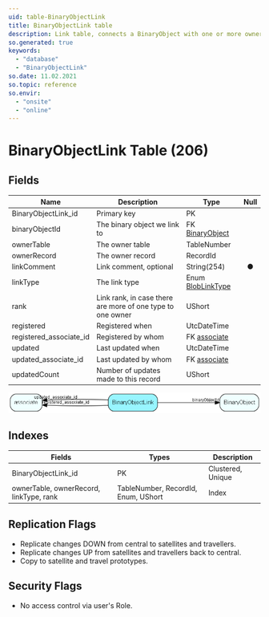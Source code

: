```yaml
---
uid: table-BinaryObjectLink
title: BinaryObjectLink table
description: Link table, connects a BinaryObject with one or more owners
so.generated: true
keywords:
  - "database"
  - "BinaryObjectLink"
so.date: 11.02.2021
so.topic: reference
so.envir:
  - "onsite"
  - "online"
---
```


# BinaryObjectLink Table (206)

## Fields

| Name | Description | Type | Null |
|------|-------------|------|:----:|
|BinaryObjectLink\_id|Primary key|PK| |
|binaryObjectId|The binary object we link to|FK [BinaryObject](binaryobject.md)| |
|ownerTable|The owner table|TableNumber| |
|ownerRecord|The owner record|RecordId| |
|linkComment|Link comment, optional|String(254)|&#x25CF;|
|linkType|The link type|Enum [BlobLinkType](enums/bloblinktype.md)| |
|rank|Link rank, in case there are more of one type to one owner|UShort| |
|registered|Registered when|UtcDateTime| |
|registered\_associate\_id|Registered by whom|FK [associate](associate.md)| |
|updated|Last updated when|UtcDateTime| |
|updated\_associate\_id|Last updated by whom|FK [associate](associate.md)| |
|updatedCount|Number of updates made to this record|UShort| |


![BinaryObjectLink table relationship diagram](./media/BinaryObjectLink.png)

## Indexes

| Fields | Types | Description |
|--------|-------|-------------|
|BinaryObjectLink\_id |PK |Clustered, Unique |
|ownerTable, ownerRecord, linkType, rank |TableNumber, RecordId, Enum, UShort |Index |

## Replication Flags

* Replicate changes DOWN from central to satellites and travellers.
* Replicate changes UP from satellites and travellers back to central.
* Copy to satellite and travel prototypes.

## Security Flags

* No access control via user's Role.

